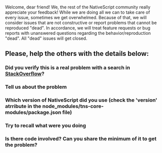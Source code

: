 Welcome, dear friend! We, the rest of the NativeScript community really
appreciate your feedback! While we are doing all we can to take care of every
issue, sometimes we get overwhelmed. Because of that, we will consider issues
that are not constructive or report problems that cannot be reproduced "dead".
In accordance, we will treat feature requests or bug reports with unanswered
questions regarding the behavior/reproduction "dead". All "dead" issues will
get closed.

## Please, help the others with the details below:

### Did you verify this is a real problem with a search in [StackOverflow](http://stackoverflow.com/questions/tagged/nativescript)?

### Tell us about the problem

### Which version of NativeScript did you use (check the 'version' atrribute in the node_modules/tns-core-modules/package.json file)

### Try to recall what were you doing

### Is there code involved? Can you share the minimum of it to get the problem?

